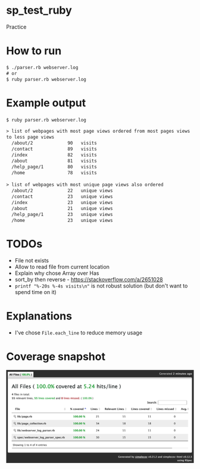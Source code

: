 # sp_test_ruby

Practice

# How to run

```
$ ./parser.rb webserver.log
# or
$ ruby parser.rb webserver.log
```

# Example output

`$ ruby parser.rb webserver.log`

```
> list of webpages with most page views ordered from most pages views to less page views
  /about/2             90   visits
  /contact             89   visits
  /index               82   visits
  /about               81   visits
  /help_page/1         80   visits
  /home                78   visits

> list of webpages with most unique page views also ordered
  /about/2             22   unique views
  /contact             23   unique views
  /index               23   unique views
  /about               21   unique views
  /help_page/1         23   unique views
  /home                23   unique views
```

# TODOs

- File not exists
- Allow to read file from current location
- Explain why chose Array over Has
- sort_by then reverse - https://stackoverflow.com/a/2651028
- `printf "%-20s %-4s visits\n"` is not robust solution (but don't want to spend time on it)

# Explanations

- I've chose `File.each_line` to reduce memory usage


# Coverage snapshot

![coverage_snapshot](./Screenshot_2021-10-31_at_17.56.47.png)
